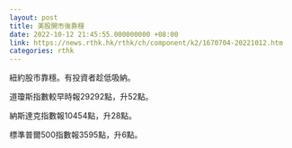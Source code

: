 ```yaml
---
layout: post
title: 美股開市後靠穩
date: 2022-10-12 21:45:55.000000000 +08:00
link: https://news.rthk.hk/rthk/ch/component/k2/1670704-20221012.htm
categories: rthk
---
```


紐約股市靠穩。有投資者趁低吸納。

道瓊斯指數較早時報29292點，升52點。

納斯達克指數報10454點，升28點。

標準普爾500指數報3595點，升6點。
